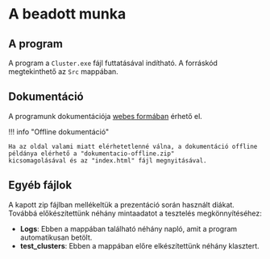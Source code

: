 # A beadott munka

## A program

A program a `Cluster.exe` fájl futtatásával indítható. A forráskód megtekinthető az `Src` mappában.

## Dokumentáció

A programunk dokumentációja [webes formában](https://gyorfimarcell.github.io/Dusza2025) érhető el.

!!! info "Offline dokumentáció"

    Ha az oldal valami miatt elérhetetlenné válna, a dokumentáció offline példánya elérhető a "dokumentacio-offline.zip"
    kicsomagolásával és az "index.html" fájl megnyitásával.

## Egyéb fájlok

A kapott zip fájlban mellékeltük a prezentáció során használt diákat.  
Továbbá előkészítettünk néhány mintaadatot a tesztelés megkönnyítéséhez:

- **Logs**: Ebben a mappában található néhány napló, amit a program automatikusan betölt.
- **test_clusters**: Ebben a mappában előre elkészítettünk néhány klasztert.
